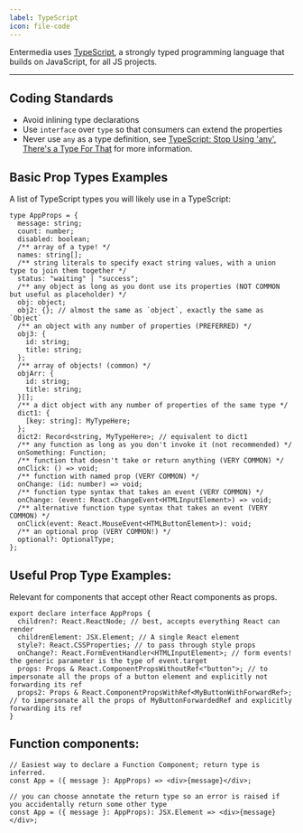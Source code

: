 ```yaml
---
label: TypeScript
icon: file-code
---
```


Entermedia uses [TypeScript](https://www.typescriptlang.org/), a strongly typed programming language that builds on JavaScript, for all JS projects.

---

## Coding Standards

- Avoid inlining type declarations
- Use `interface` over `type` so that consumers can extend the properties
- Never use `any` as a type definition, see [TypeScript: Stop Using 'any', There's a Type For That](https://thoughtbot.com/blog/typescript-stop-using-any-there-s-a-type-for-that) for more information.

## Basic Prop Types Examples
A list of TypeScript types you will likely use in a TypeScript:
  ```
  type AppProps = {
    message: string;
    count: number;
    disabled: boolean;
    /** array of a type! */
    names: string[];
    /** string literals to specify exact string values, with a union type to join them together */
    status: "waiting" | "success";
    /** any object as long as you dont use its properties (NOT COMMON but useful as placeholder) */
    obj: object;
    obj2: {}; // almost the same as `object`, exactly the same as `Object`
    /** an object with any number of properties (PREFERRED) */
    obj3: {
      id: string;
      title: string;
    };
    /** array of objects! (common) */
    objArr: {
      id: string;
      title: string;
    }[];
    /** a dict object with any number of properties of the same type */
    dict1: {
      [key: string]: MyTypeHere;
    };
    dict2: Record<string, MyTypeHere>; // equivalent to dict1
    /** any function as long as you don't invoke it (not recommended) */
    onSomething: Function;
    /** function that doesn't take or return anything (VERY COMMON) */
    onClick: () => void;
    /** function with named prop (VERY COMMON) */
    onChange: (id: number) => void;
    /** function type syntax that takes an event (VERY COMMON) */
    onChange: (event: React.ChangeEvent<HTMLInputElement>) => void;
    /** alternative function type syntax that takes an event (VERY COMMON) */
    onClick(event: React.MouseEvent<HTMLButtonElement>): void;
    /** an optional prop (VERY COMMON!) */
    optional?: OptionalType;
  }; 
  ```

## Useful Prop Type Examples:
Relevant for components that accept other React components as props.
  ```
  export declare interface AppProps {
    children?: React.ReactNode; // best, accepts everything React can render
    childrenElement: JSX.Element; // A single React element
    style?: React.CSSProperties; // to pass through style props
    onChange?: React.FormEventHandler<HTMLInputElement>; // form events! the generic parameter is the type of event.target
    props: Props & React.ComponentPropsWithoutRef<"button">; // to impersonate all the props of a button element and explicitly not forwarding its ref
    props2: Props & React.ComponentPropsWithRef<MyButtonWithForwardRef>; // to impersonate all the props of MyButtonForwardedRef and explicitly forwarding its ref
  }
  ```

## Function components:
  ```
  // Easiest way to declare a Function Component; return type is inferred.
  const App = ({ message }: AppProps) => <div>{message}</div>;

  // you can choose annotate the return type so an error is raised if you accidentally return some other type
  const App = ({ message }: AppProps): JSX.Element => <div>{message}</div>;
  ```
